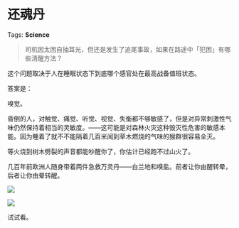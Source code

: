# 还魂丹

Tags: **Science**

> 司机因太困自抽耳光，但还是发生了追尾事故，如果在路途中「犯困」有哪些清醒方法？



这个问题取决于人在睡眠状态下到底哪个感官处在最高战备值班状态。

答案是：

嗅觉。

昏倒的人，对触觉、痛觉、听觉、视觉、失衡都不够敏感了，但是对异常刺激性气味仍然保持着相当的灵敏度。——这可能是对森林火灾这种毁灭性危害的敏感本能。因为睡着了就不不能隔着几百米闻到草木燃烧的气味的猴群很容易全灭。

等火烧到树木劈裂的声音都能吵醒你了，你估计已经跑不过山火了。

几百年前欧洲人随身带着两件急救万灵丹——白兰地和嗅盐。前者让你由醒转晕，后者让你由晕转醒。

![](https://picx.zhimg.com/50/v2-3e6d4c53eba4edca1f23ab17a382fcbb_720w.jpg?source=1940ef5c)  


![](https://pica.zhimg.com/50/v2-58b416d5fc80bb447239d5120b3d8799_720w.jpg?source=1940ef5c)  


试试看。



